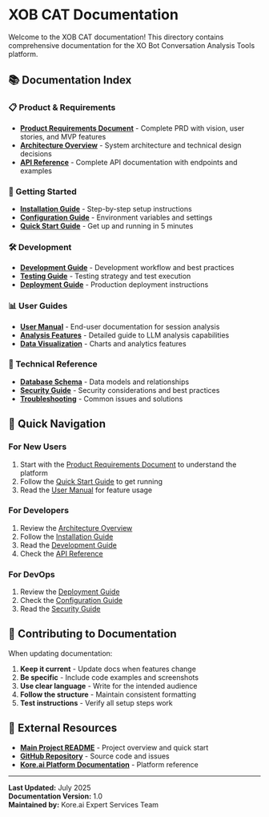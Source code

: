 # XOB CAT Documentation

Welcome to the XOB CAT documentation! This directory contains comprehensive documentation for the XO Bot Conversation Analysis Tools platform.

## 📚 Documentation Index

### 📋 Product & Requirements
- **[Product Requirements Document](./Product%20Requirements%20Document.md)** - Complete PRD with vision, user stories, and MVP features
- **[Architecture Overview](./architecture.md)** - System architecture and technical design decisions
- **[API Reference](./api-reference.md)** - Complete API documentation with endpoints and examples

### 🚀 Getting Started
- **[Installation Guide](./installation.md)** - Step-by-step setup instructions
- **[Configuration Guide](./configuration.md)** - Environment variables and settings
- **[Quick Start Guide](./quick-start.md)** - Get up and running in 5 minutes

### 🛠️ Development
- **[Development Guide](./development.md)** - Development workflow and best practices
- **[Testing Guide](./testing.md)** - Testing strategy and test execution
- **[Deployment Guide](./deployment.md)** - Production deployment instructions

### 📊 User Guides
- **[User Manual](./user-manual.md)** - End-user documentation for session analysis
- **[Analysis Features](./analysis-features.md)** - Detailed guide to LLM analysis capabilities
- **[Data Visualization](./visualization.md)** - Charts and analytics features

### 🔧 Technical Reference
- **[Database Schema](./database-schema.md)** - Data models and relationships
- **[Security Guide](./security.md)** - Security considerations and best practices
- **[Troubleshooting](./troubleshooting.md)** - Common issues and solutions

## 🎯 Quick Navigation

### For New Users
1. Start with the [Product Requirements Document](./Product%20Requirements%20Document.md) to understand the platform
2. Follow the [Quick Start Guide](./quick-start.md) to get running
3. Read the [User Manual](./user-manual.md) for feature usage

### For Developers
1. Review the [Architecture Overview](./architecture.md)
2. Follow the [Installation Guide](./installation.md)
3. Read the [Development Guide](./development.md)
4. Check the [API Reference](./api-reference.md)

### For DevOps
1. Review the [Deployment Guide](./deployment.md)
2. Check the [Configuration Guide](./configuration.md)
3. Read the [Security Guide](./security.md)

## 📝 Contributing to Documentation

When updating documentation:

1. **Keep it current** - Update docs when features change
2. **Be specific** - Include code examples and screenshots
3. **Use clear language** - Write for the intended audience
4. **Follow the structure** - Maintain consistent formatting
5. **Test instructions** - Verify all setup steps work

## 🔗 External Resources

- **[Main Project README](../README.md)** - Project overview and quick start
- **[GitHub Repository](https://github.com/kore-ai/xob-cat)** - Source code and issues
- **[Kore.ai Platform Documentation](https://docs.kore.ai/)** - Platform reference

---

**Last Updated:** July 2025  
**Documentation Version:** 1.0  
**Maintained by:** Kore.ai Expert Services Team 